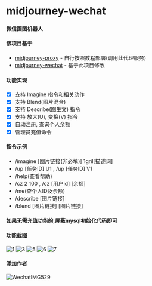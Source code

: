 # midjourney-wechat

#### 微信画图机器人

#### 该项目基于
  - [midjourney-proxy](https://github.com/novicezk/midjourney-proxy) - 自行按照教程部署(调用此代理服务)
  - [midjourney-wechat](https://github.com/geek-bigniu/midjourney-wechat) - 基于此项目修改

#### 功能实现
- [x] 支持 Imagine 指令和相关动作
- [x] 支持 Blend(图片混合)
- [x] 支持 Describe(图生文) 指令
- [x] 支持 放大(U), 变换(V) 指令
- [x] 自动注册, 查询个人余额
- [x] 管理员充值命令

#### 指令示例
- /imagine [图片链接(非必填)] 1gril[描述词]
- /up [任务ID] U1 , /up [任务ID] V1
- /help(查看帮助)
- /cz 2 100 , /cz [用户id] [余额]
- /me(查个人ID及余额)
- /describe [图片链接]
- /blend [图片链接] [图片链接]

#### 如果无需充值功能的,屏蔽mysql初始化代码即可
 
#### 功能截图
![1](https://github.com/Mlegbder/midjourney-wechat/assets/28382910/6f3a41f8-9304-4f9d-93c9-d974dfd2f1c8)
![3](https://github.com/Mlegbder/midjourney-wechat/assets/28382910/66a13b61-da9f-4559-bbc9-cfd092178c44)
![5](https://github.com/Mlegbder/midjourney-wechat/assets/28382910/2f1f2827-30fa-4401-a096-45421966e66f)
![6](https://github.com/Mlegbder/midjourney-wechat/assets/28382910/035b08c8-f831-49c5-b327-9c20809dcd03)
![7](https://github.com/Mlegbder/midjourney-wechat/assets/28382910/7c469e76-13ef-42b3-a9d6-d16399b95ff3)


#### 添加作者
![WechatIMG529](https://github.com/Mlegbder/midjourney-wechat/assets/28382910/d636bb09-65c1-450c-9873-7f239fd45f9d)
